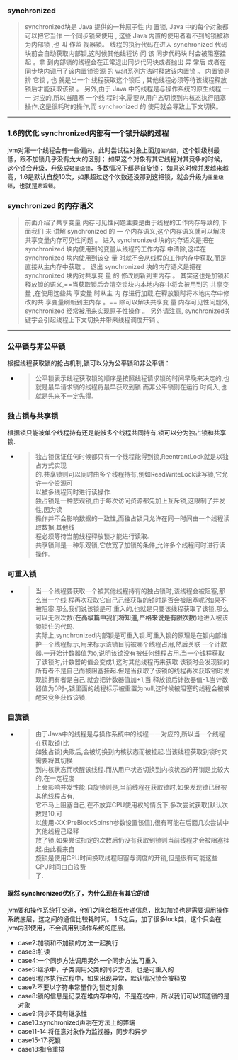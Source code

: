 ### synchronized
  >synchronized块是 Java 提供的一种原子性 内 置锁, Java 中的每个对象都可以把它当作
一个同步锁来使用 , 这些 Java 内置的使用者看不到的锁被称为内部锁 ,也 叫 作监 视器锁。
线程的执行代码在进入 synchronized 代码块前会自动获取内部锁,这时候其他线程访 问 该
同步代码块 时会被阻塞挂起 。拿 到内部锁的线程会在正常退出同步代码块或者抛出 异 常后
或者在同步块内调用了该内置锁资源 的 wait系列方法时释放该内置锁 。 内置锁是排 它锁 ,
也 就是当一个 线程获取这个锁后 , 其他线程必须等待该线程释放锁后才能获取该锁 。
	另外,由于 Java 中的线程是与操作系统的原生线程 一一 对应的,所以当阻塞 一个线
程时伞,需要从用户态切换到内核态执行阻塞 操作,这是很耗时的操作,而 synchronized 的
使用就会导致上下文切换。
---
### 1.6的优化 synchronized内部有一个锁升级的过程
jvm对第一个线程会有一些偏向，此时尝试往对象上面加`偏向锁`，这个锁级别最低，跟不加锁几乎没有太大的区别；
如果这个对象有其它线程对其竞争的时候，这个锁会升级，升级成`轻量级锁`，多数情况下都是自旋锁；
如果这时候并发越来越高，1.6是默认自旋10次，如果超过这个次数还没那到这把锁，就会升级为`重量级锁`，也就是`悲观锁`。


### synchronized 的内存语义  
   >前面介绍了共享变量 内存可见性问题主要是由于线程的工作内存导致的,下面我们 来
讲解 synchronized 的 一 个内存语义,这个内存语义就可以解决共享变量内存可见性问题 。
进入 synchronized 块的内存语义是把在 synchronized 块内使用到的变量从线程的工作内存
中清除,这样在 synchronized 块内使用到该变 量 时就不会从线程的工作内存中获取,而是
直接从主内存中获取 。 退出 synchronized 块的内存语义是把在 synchronized 块内对共享变
量 的 修改刷新到主内存 。
其实这也是加锁和释放锁的语义,==当获取锁后会清空锁块内本地内存中将会被用到的
共享变 量 ,在使用这些共 享变量 时从主 内 存进行加载,在释放锁时将本地内存中修改的共
享变量刷新到主内存 。==
除可以解决共享变 量 内存可见性问题外, synchronized 经常被用来实现原子性操作 。
另外请注意, synchronized关键字会引起线程上下文切换并带来线程调度开销 。
---  
### 公平锁与非公平锁  
根据线程获取锁的抢占机制,锁可以分为公平锁和非公平锁：
+ >公平锁表示线程获取锁的顺序是按照线程请求锁的时间早晚来决定的,也就是最早请求锁的线程将最早获取到锁.而非公平锁则在运行
时闯入,也就是先来不一定先得.
### 独占锁与共享锁  
根据锁只能被单个线程持有还是能被多个线程共同持有,锁可以分为独占锁和共享锁.  
+ >独占锁保证任何时候都只有一个线程能得到锁,ReentrantLock就是以独占方式实现  
的.共享锁则可以同时由多个线程持有,例如ReadWriteLock读写锁,它允许一个资源可  
以被多线程同时进行读操作.  
独占锁是一种悲观锁,由于每次访问资源都先加上互斥锁,这限制了并发性,因为读  
操作并不会影响数据的一致性,而独占锁只允许在同一时间由一个线程读取数据,其他线  
程必须等待当前线程释放锁才能进行读取.  
共享锁则是一种乐观锁,它放宽了加锁的条件,允许多个线程同时进行读操作.    
### 可重入锁  
+ >当一个线程要获取一个被其他线程持有的独占锁时,该线程会被阻塞,那么当一个线
程再次获取它自己己经获取的锁时是否会被阻塞呢?如果不被阻塞,那么我们说该锁是可
重入的,也就是只要该线程获取了该锁,那么可以无限次数(**在高级篇中我们将知道,严格来说是有限次数**)地进入被该锁锁住的代码.  
 实际上,synchronized内部锁是可重入锁.可重入锁的原理是在锁内部维护一个线程标示,用来标示该锁目前被哪个线程占用,然后关联
 一个计数器.一开始计数器值为o,说明该锁没有被任何线程占用.当一个钱程获取了该锁时,计数器的值会变成1,这时其他线程再来获取
 该锁时会发现锁的所有者不是自己而被阻塞挂起.但是当获取了该锁的线程再次获取锁时发现锁拥有者是自己,就会把计数器值加+1,当
 释放锁后计数器值-1.当计数器值为0时-,锁里面的线程标示被重置为null,这时候被阻塞的线程会被唤醒来竞争获取该锁.
### 自旋锁  
+ >由于Java中的线程是与操作系统中的线程一一对应的,所以当一个线程在获取锁(比  
如独占锁)失败后,会被切换到内核状态而被挂起.当该线程获取到锁时又需要将其切换  
到内核状态而唤醒该线程.而从用户状态切换到内核状态的开销是比较大的,在一定程度  
上会影响并发性能.自旋锁则是,当前线程在获取锁时,如果发现锁已经被其他线程占有,  
它不马上阻塞自己,在不放弃CPU使用权的情况下,多次尝试获取(默认次数是10,可  
以使用-XX:PreBlockSpinsh参数设置该值),很有可能在后面几次尝试中其他线程己经释  
放了锁.如果尝试指定的次数后仍没有获取到锁则当前线程才会被阻塞挂起.由此看来自  
旋锁是使用CPU时间换取线程阻塞与调度的开销,但是很有可能这些CPU时间白白浪费  
了.  
#### 既然 synchronized优化了，为什么现在有其它的锁
jvm要和操作系统打交道，他们之间会相互传递信息，比如加锁也是需要调用操作系统底层，这之间的通信比较耗时间。
1.5之后，加了很多lock类，这个只会在jvm内部使用，不会调用到操作系统的底层。
 
  


+ case2:加锁和不加锁的方法一起执行  
+ case3:脏读  
+ case4:一个同步方法调用另外一个同步方法,可重入  
+ case5:继承中，子类调用父类的同步方法，也是可重入的  
+ case6:程序执行过程中，如果出现异常，默认情况锁会被释放  
+ case7:不要以字符串常量作为锁定对象  
+ case8:锁的信息是记录在堆内存中的，不是在栈中，所以我们可以知道锁的是对象  
+ case9:同步不具有继承性  
+ case10:synchronized声明在方法上的弊端  
+ case11-14:将任意对象作为监视器，同步和异步  
+ case15-17:死锁  
+ case18:指令重排  
